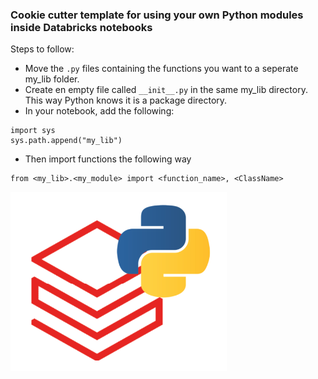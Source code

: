 ### Cookie cutter template for using your own Python modules inside Databricks notebooks

Steps to follow:
- Move the `.py` files containing the functions you want to a seperate my_lib folder.
- Create en empty file called `__init__.py` in the same my_lib directory. This way Python knows it is a package directory.
- In your notebook, add the following: 
```
import sys
sys.path.append("my_lib")
```
- Then import functions the following way
```
from <my_lib>.<my_module> import <function_name>, <ClassName>
```

![image](./cool_logo.png)